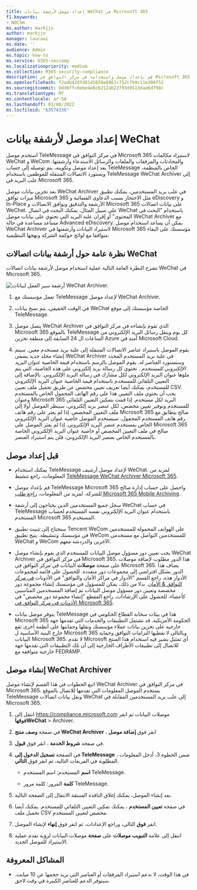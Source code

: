 ```yaml
---
title: إعداد موصل لأرشفة بيانات WeChat في Microsoft 365
f1.keywords:
- NOCSH
ms.author: markjjo
author: markjjo
manager: laurawi
ms.date: ''
audience: Admin
ms.topic: how-to
ms.service: O365-seccomp
ms.localizationpriority: medium
ms.collection: M365-security-compliance
description: قم بإعداد موصل واستخدامه في مركز التوافق في Microsoft 365 لاستيراد بيانات WeChat وأرشفتها في Microsoft 365.
ms.openlocfilehash: f2adb42dfd8145658e8861c752cfb9c11e306f52
ms.sourcegitcommit: bdd6ffc6ebe4e6cb212ab22793d9513dae6d798c
ms.translationtype: MT
ms.contentlocale: ar-SA
ms.lasthandoff: 03/08/2022
ms.locfileid: "63574336"
---
```

# <a name="set-up-a-connector-to-archive-wechat-data"></a>إعداد موصل لأرشفة بيانات WeChat

استخدم موصل TeleMessage في مركز التوافق في Microsoft 365 لاستيراد مكالمات WeChat و WeCom والمحادثات والمرفقات والملفات والرسائل الاستدعاء وأرشفتها. بعد إعداد موصل وتكوينه، يتم توصيله إلى حساب TeleMessage الخاص بالمنظمة، ويستورد الاتصالات المتنقلة للموظفين باستخدام TeleMessage WeChat Archiver إلى علب البريد في Microsoft 365.

بعد تخزين بيانات موصل WeChat Archiver في علب بريد المستخدمين، يمكنك تطبيق ميزات توافق Microsoft 365 مثل الاحتجاز بسبب الدعاوى القضائية و eDiscovery و In-Place الأرشفة والتدقيق وتوافق الاتصالات و Microsoft 365 على بيانات اتصالات WeChat. على سبيل المثال، يمكنك البحث في اتصال WeChat باستخدام "البحث في المحتوى" أو إقران علبة البريد التي تحتوي على بيانات موصل WeChat Archiver مع مساعد مساعدة في حالة Advanced eDiscovery. يمكن أن يساعد استخدام موصل WeChat Archiver لاستيراد البيانات وأرشفتها في Microsoft 365 مؤسستك على البقاء متوافقا مع لوائح حوكمة الشركة ونهجها التنظيمية.

## <a name="overview-of-archiving-wechat-communication-data"></a>نظرة عامة حول أرشفة بيانات اتصالات WeChat

تشرح النظرة العامة التالية عملية استخدام موصل لأرشفة بيانات اتصالات WeChat في Microsoft 365.

![أرشفة سير العمل لبيانات WeChat Archiver.](../media/WeChatConnectorWorkflow.png)

1. تعمل مؤسستك مع TeleMessage لإعداد موصل WeChat Archiver.

2. في الوقت الحقيقي، يتم نسخ بيانات WeChat الخاصة مؤسستك إلى موقع TeleMessage.

3. يتصل موصل WeChat Archiver الذي تقوم بإنشاءه في مركز التوافق في Microsoft 365 بالموقع TeleMessage كل يوم وينقل رسائل البريد الإلكتروني من الساعات ال 24 السابقة إلى منطقة تخزين Azure آمنة في Microsoft Cloud.

4. يقوم الموصل باستيراد عناصر الاتصالات المتنقلة إلى علبة بريد مستخدم معين. سيتم إنشاء مجلد جديد يسمى WeChat Archiver في علبة بريد المستخدم المحدد وستستورد العناصر له. يقوم الموصل بالرسم باستخدام قيمة الخاصية *عنوان البريد الإلكتروني للمستخدم* . تحتوي كل رسالة بريد إلكتروني على هذه الخاصية، التي يتم ملؤها عنوان البريد الإلكتروني لكل مشارك في رسالة البريد الإلكتروني. بالإضافة إلى التعيين التلقائي للمستخدم باستخدام قيمة الخاصية عنوان البريد  الإلكتروني للمستخدم، يمكنك أيضا تعريف تعيين مخصص عن طريق تحميل ملف تعيين CSV. يجب أن يحتوي ملف التعيين هذا على رقم الهاتف المحمول الخاص بالمستخدم وعنوان Microsoft 365 البريد لكل مستخدم. إذا قمت بتمكين التعيين التلقائي للمستخدم وتوفير تعيين مخصص، لكل عنصر بريد إلكتروني، سينظر الموصل أولا إلى ملف التعيين المخصص. إذا لم يعثر على رقم هاتف Microsoft 365 صالح يتطابق مع رقم هاتف المستخدم المحمول، سيستخدم الموصل خاصية عنوان البريد الإلكتروني الخاص بمستخدم عنصر البريد الإلكتروني. إذا لم يعثر الموصل على Microsoft 365 صالح في ملف التعيين المخصص أو خاصية عنوان البريد الإلكتروني الخاصة بالمستخدم الخاص بعنصر البريد الإلكتروني، فلن يتم استيراد العنصر.

## <a name="before-you-set-up-a-connector"></a>قبل إعداد موصل

- يمكنك استخدام TeleMessage لإعداد موصل أرشيف WeChat. لمزيد من المعلومات، راجع تنشيط [TeleMessage WeChat Archiver Microsoft 365](https://www.telemessage.com/microsoft-365-activation-for-wechat-archiver/).

- قم بإعداد موصل TeleMessage Microsoft 365 واحصل على حساب إدارة صالح للشركة. لمزيد من المعلومات، [راجع طلب Microsoft 365 Mobile Archiving](https://www.telemessage.com/mobile-archiver/order-mobile-archiver-for-microsoft-365/).

- سجل جميع المستخدمين الذين يحتاجون إلى أرشفة WeChat في حساب TeleMessage باستخدام عنوان البريد الإلكتروني نفسه المستخدم لحساب المستخدم Microsoft 365 المستخدم.

- ستحتاج إلى تثبيت تطبيق Tencent WeCom على الهواتف المحمولة للمستخدمين في مؤسستك وتنشيطه. يتيح تطبيق WeCom للمستخدمين التواصل مع مستخدمي WeChat و WeCom الآخرين والدردشة معهم.

- يجب تعيين دور مسؤول موصل البيانات للمستخدم الذي يقوم بإنشاء موصل WeChat Archiver في مركز التوافق في Microsoft 365. هذا الدور مطلوب لإضافة موصلات على صفحة **موصلات** البيانات في مركز التوافق في Microsoft 365. يضاف هذا الدور بشكل افتراضي إلى مجموعات دور متعددة. للحصول على قائمة لمجموعات الأدوار هذه، راجع القسم "الأدوار في مراكز الأمان والتوافق" في الأذونات [في مركز التوافق & الأمان](../security/office-365-security/permissions-in-the-security-and-compliance-center.md#roles-in-the-security--compliance-center). بدلا من ذلك، يمكن للمسؤول في مؤسستك إنشاء مجموعة دور مخصصة وتعيين دور مسؤول موصل البيانات ثم إضافة المستخدمين المناسبين كأعضاء. للحصول على الإرشادات، راجع المقطع "إنشاء مجموعة دور مخصص" في [الأذونات في مركز التوافق في Microsoft 365](microsoft-365-compliance-center-permissions.md#create-a-custom-role-group).

- يتوفر موصل بيانات TeleMessage هذا في بيئات سحابة القطاع الحكومي في Microsoft 365 الحكومة الأمريكية. قد تشتمل التطبيقات والخدمات التي تقدمها جهة خارجية على تخزين بيانات عملاء مؤسستك ونقلها وحمايتها على أنظمة أخرى تقع خارج البنية الأساسية ل Microsoft 365 وبالتالي لا تغطيها التزامات التوافق وحماية البيانات Microsoft 365. لا تقدم Microsoft أي تمثيل يشير فيه استخدام هذا المنتج للاتصال إلى تطبيقات  الأطراف الخارجية إلى أن تلك التطبيقات التي تقدمها جهة خارجية متوافقة مع FEDRAMP.

## <a name="create-a-wechat-archiver-connector"></a>إنشاء موصل WeChat Archiver

اتبع الخطوات في هذا القسم لإنشاء موصل WeChat Archiver في مركز التوافق في Microsoft 365. يستخدم الموصل المعلومات التي تقدمها للاتصال بالموقع TeleMessage ونقل بيانات اتصالات WeChat إلى علب بريد المستخدمين المقابلة في Microsoft 365.

1. انتقل إلى <https://compliance.microsoft.com> موصلات البيانات ثم انقر **فوقهاWeChat** >  Archiver.

2. في صفحة **وصف منتج WeChat Archiver** ، انقر فوق **إضافة موصل**

3. في صفحة **شروط الخدمة** ، انقر فوق **قبول**.

4. في الصفحة **تسجيل الدخول إلى TeleMessage** ، ضمن الخطوة 3، أدخل المعلومات المطلوبة في المربعات التالية، ثم انقر فوق **التالي**.

    - **اسم** المستخدم: اسم المستخدم TeleMessage.

    - **كلمة** المرور: كلمة مرور TeleMessage.

5. بعد إنشاء الموصل، يمكنك إغلاق النافذة المنبثقة الانتقال إلى الصفحة التالية.

6. في صفحة **تعيين المستخدم** ، يمكنك تمكين التعيين التلقائي للمستخدم. يمكنك أيضا تحميل ملف CSV مخصص لتعيين المستخدم.

7. انقر **فوق** التالي، وراجع الإعدادات، ثم انقر فوق **إنهاء** لإنشاء الموصل.

8. انتقل إلى علامة **التبويب موصلات** على **صفحة** موصلات البيانات لرؤية تقدم عملية الاستيراد للموصل الجديد.

## <a name="known-issues"></a>المشاكل المعروفة

- في هذا الوقت، لا ندعم استيراد المرفقات أو العناصر التي يزيد حجمها عن 10 مبايت. سيتوفر الدعم للعناصر الكبيرة في وقت لاحق.
